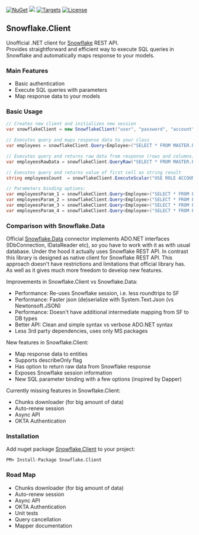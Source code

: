 [![NuGet](https://img.shields.io/badge/nuget-v0.2.2-green.svg)](https://www.nuget.org/packages/Snowflake.Client/) 
[![](https://img.shields.io/nuget/dt/Snowflake.Client.svg)](https://www.nuget.org/packages/Snowflake.Client/) 
[![Targets](https://img.shields.io/badge/.NET%20Standard-2.0-green.svg)](https://docs.microsoft.com/ru-ru/dotnet/standard/net-standard) 
[![License](https://img.shields.io/badge/License-Apache%202.0-green.svg)](https://opensource.org/licenses/Apache-2.0)

## Snowflake.Client
Unofficial .NET client for [Snowflake](https://www.snowflake.com) REST API.  
Provides straightforward and efficient way to execute SQL queries in Snowflake and automatically maps response to your models. 

### Main Features
- Basic authentication
- Execute SQL queries with parameters
- Map response data to your models

### Basic Usage
```csharp
// Creates new client and initializes new session 
var snowflakeClient = new SnowflakeClient("user", "password", "account", "region");

// Executes query and maps response data to your class
var employees = snowflakeClient.Query<Employee>("SELECT * FROM MASTER.PUBLIC.EMPLOYEES");

// Executes query and returns raw data from response (rows and columns)
var employeesRawData = snowflakeClient.QueryRaw("SELECT * FROM MASTER.PUBLIC.EMPLOYEES");

// Executes query and returns value of first cell as string result
string employeesCount  = snowflakeClient.ExecuteScalar("USE ROLE ACCOUNTADMIN;");

// Parameters binding options:
var employeesParam_1 = snowflakeClient.Query<Employee>("SELECT * FROM EMPLOYEES WHERE TITLE = ?", "Programmer");
var employeesParam_2 = snowflakeClient.Query<Employee>("SELECT * FROM EMPLOYEES WHERE ID IN (?,?)", new int[] { 1, 2 });
var employeesParam_3 = snowflakeClient.Query<Employee>("SELECT * FROM EMPLOYEES WHERE TITLE = :Title", new Employee() { Title = "Programmer" });
var employeesParam_4 = snowflakeClient.Query<Employee>("SELECT * FROM EMPLOYEES WHERE TITLE = :Title", new { Title = "Programmer" });
```

### Comparison with Snowflake.Data 
Official [Snowflake.Data](https://github.com/snowflakedb/snowflake-connector-net) connector implements ADO.NET interfaces (IDbConnection, IDataReader etc), so you have to work with it as with usual database. Under the hood it actually uses Snowflake REST API. In contrast this library is designed as native client for Snowflake REST API. This approach doesn't have restrictions and limitations that official library has. As well as it gives much more freedom to develop new features. 

Improvements in Snowflake.Client vs Snowflake.Data: 
- Performance: Re-uses Snowflake session, i.e. less roundtrips to SF
- Performance: Faster json (de)serialize with System.Text.Json (vs Newtonsoft.JSON)
- Performance: Doesn't have additional intermediate mapping from SF to DB types 
- Better API: Clean and simple syntax vs verbose ADO.NET syntax
- Less 3rd party dependencies, uses only MS packages 

New features in Snowflake.Client:
- Map response data to entities
- Supports describeOnly flag
- Has option to return raw data from Snowflake response
- Exposes Snowflake session information
- New SQL parameter binding with a few options (inspired by Dapper)

Currently missing features in Snowflake.Client:
- Chunks downloader (for big amount of data)
- Auto-renew session 
- Async API
- OKTA Authentication

### Installation
Add nuget package [Snowflake.Client](https://www.nuget.org/packages/Snowflake.Client) to your project:  
```{r, engine='bash', code_block_name}
PM> Install-Package Snowflake.Client
```

### Road Map 
- Chunks downloader (for big amount of data)
- Auto-renew session 
- Async API
- OKTA Authentication
- Unit tests
- Query cancellation
- Mapper documentation
